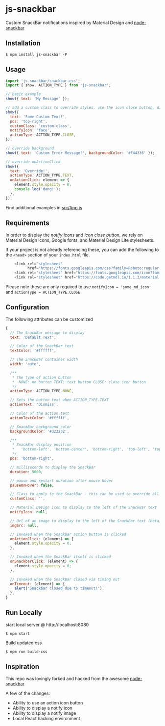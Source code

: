 # js-snackbar

Custom SnackBar notifications inspired by Material Design and [node-snackbar](https://github.com/polonel/SnackBar)

## Installation

`$ npm install js-snackbar -P`

## Usage

```javascript
import 'js-snackbar/snackbar.css';
import { show, ACTION_TYPE } from 'js-snackbar';

// basic example
show({ text: 'My Message' });

// add a custom class to override styles, use the icon close button, display a face notify icon
show({
  text: 'Some Custom Text!',
  pos: 'top-right',
  customClass: 'custom-class',
  notifyIcon: 'face',
  actionType: ACTION_TYPE.CLOSE,
});

// override background
show({ text: 'Custom Error Message!', backgroundColor: '#F44336' });

// override onActionClick
show({
  text: 'Override!',
  actionType: ACTION_TYPE.TEXT,
  onActionClick: element => {
    element.style.opacity = 0;
    console.log('dang!');
  },
});
```

Find additional examples in [src/App.js](https://github.com/johnrhampton/SnackBar/blob/master/src/App.js)

## Requirements

In order to display the _notify icons_ and _icon close button_, we rely on Material Design icons, Google fonts, and Material Design Lite stylesheets.

If your project is not already referencing these, you can add the following to the `<head>` section of your `index.html` file.

```javascript
    <link rel="stylesheet"
          href="https://fonts.googleapis.com/css?family=Roboto:regular,bold,italic,thin,light,bolditalic,black,medium&amp;lang=en">
    <link rel="stylesheet" href="https://fonts.googleapis.com/icon?family=Material+Icons">
    <link rel="stylesheet" href="https://code.getmdl.io/1.1.3/material.indigo-pink.min.css">
```

Please note these are only required to use `notifyIcon = 'some_md_icon'` and `actionType = ACTION_TYPE.CLOSE`

## Configuration

The following attributes can be customized

```javascript
{
  // The SnackBar message to display
  text: 'Default Text',

  // Color of the SnackBar text
  textColor: '#ffffff',

  // The SnackBar container width
  width: 'auto',

  /**
   * The type of action button
   *  NONE: no button TEXT: text button CLOSE: close icon button
   */
  actionType: ACTION_TYPE.NONE,

  // Sets the button text when ACTION_TYPE.TEXT
  actionText: 'Dismiss',

  // Color of the action text
  actionTextColor: '#ffffff',

  // SnackBar background color
  backgroundColor: '#323232',

  /**
   * SnackBar display position
   *   'bottom-left', 'bottom-center', 'bottom-right', 'top-left', 'top-center', 'top-right'
   */
  pos: 'bottom-right',

  // milliseconds to display the SnackBar
  duration: 5000,

  // pause and restart duration after mouse hover
  pauseOnHover: false,

  // Class to apply to the SnackBar - this can be used to override all styles
  customClass: '',

  // Material Design icon to display to the left of the SnackBar text
  notifyIcon: null,

  // Url of an image to display to the left of the SnackBar text (beta)
  imgSrc: null,

  // Invoked when the SnackBar action button is clicked
  onActionClick: (element) => {
    element.style.opacity = 0;
  },

  // Invoked when the SnackBar itself is clicked
  onSnackbarClick: (element) => {
    element.style.opacity = 0;
  },

  // Invoked when the SnackBar closed via timing out
  onTimeout: (element) => {
    alert('Snackbar closed due to timeout!');
  },
}
```

## Run Locally

start local server @ http://localhost:8080

`$ npm start`

Build updated css

`$ npm run build-css`

## Inspiration

This repo was lovingly forked and hacked from the awesome [node-snackbar](https://github.com/polonel/SnackBar)

A few of the changes:

- Ability to use an action icon button
- Ability to display a notify icon
- Ability to display a notify image
- Local React hacking environment
